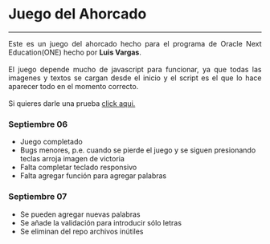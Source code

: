 <h1>Juego del Ahorcado</h1>

__________________________________________________________________________________

<div style="text-align: justify">
Este es un juego del ahorcado hecho para el programa de Oracle Next Education(ONE) hecho por <strong>Luis Vargas</strong>.
<br><br>
El juego depende mucho de javascript para funcionar, ya que todas las imagenes y textos se cargan desde el inicio y el script es el que lo hace aparecer todo
en el momento correcto.
<br><br>
Si quieres darle una prueba <a href="https://vargas-luis.github.io/ahorcado-alura/">click aqui.</a>
</div>

### Septiembre 06
- Juego completado
- Bugs menores, p.e. cuando se pierde el juego y se siguen presionando teclas arroja imagen de victoria
- Falta completar teclado responsivo
- Falta agregar función para agregar palabras

### Septiembre 07
- Se pueden agregar nuevas palabras
- Se añade la validación para introducir sólo letras
- Se eliminan del repo archivos inútiles
